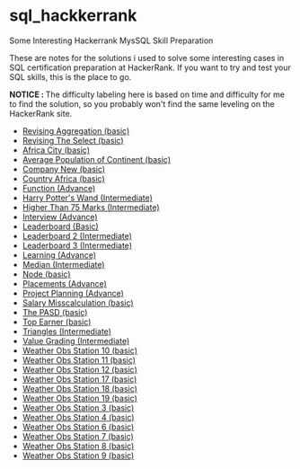 # sql_hackkerrank
Some Interesting Hackerrank MysSQL Skill Preparation 
<p>
These are notes for the solutions i used to solve some interesting cases in SQL certification preparation at HackerRank. If you want to try and test your SQL skills, this is the place to go.
</p>
<p><b>NOTICE : </b> The difficulty labeling here is based on time and difficulty for me to find the solution, so you probably won't find the same leveling on the HackerRank site.</p>
<ul>
  <li><a href="https://github.com/galihdpr/sql_hackkerrank/blob/main/Revising%20Aggregation%20I.txt">Revising Aggregation (basic)</a></li>
  <li><a href="https://github.com/galihdpr/sql_hackkerrank/blob/main/Revising%20the%20select%20query.txt">Revising The Select (basic)</a></li>
  <li><a href="https://github.com/galihdpr/sql_hackkerrank/blob/main/africa%20city.txt">Africa City (basic)</a></li>
  <li><a href="https://github.com/galihdpr/sql_hackkerrank/blob/main/average%20population%20of%20continent.txt">Average Population of Continent (basic)</a></li>
  <li><a href="https://github.com/galihdpr/sql_hackkerrank/blob/main/company_new.txt">Company New (basic)</a></li>
  <li><a href="https://github.com/galihdpr/sql_hackkerrank/blob/main/country%20africa.txt">Country Africa (basic)</a></li>
  <li><a href="https://github.com/galihdpr/sql_hackkerrank/blob/main/functions.txt">Function (Advance)</a></li>
  <li><a href="https://github.com/galihdpr/sql_hackkerrank/blob/main/harry_potter_wands.txt">Harry Potter's Wand (Intermediate)</a></li>
  <li><a href="https://github.com/galihdpr/sql_hackkerrank/blob/main/higher%20than%2075%20marks.txt">Higher Than 75 Marks (Intermediate)</a></li>
  <li><a href="https://github.com/galihdpr/sql_hackkerrank/blob/main/interview.txt">Interview (Advance)</a></li>
  <li><a href="https://github.com/galihdpr/sql_hackkerrank/blob/main/leaderboard.txt">Leaderboard (Basic)</a></li>
  <li><a href="https://github.com/galihdpr/sql_hackkerrank/blob/main/leaderboard_2.txt">Leaderboard 2 (Intermediate)</a></li>
  <li><a href="https://github.com/galihdpr/sql_hackkerrank/blob/main/leaderboard3.txt">Leaderboard 3 (Intermediate)</a></li>
  <li><a href="https://github.com/galihdpr/sql_hackkerrank/blob/main/learning.txt">Learning (Advance)</a></li>
  <li><a href="https://github.com/galihdpr/sql_hackkerrank/blob/main/median_station.txt">Median (Intermediate)</a></li>
  <li><a href="https://github.com/galihdpr/sql_hackkerrank/blob/main/node_case.txt">Node (basic)</a></li>
  <li><a href="https://github.com/galihdpr/sql_hackkerrank/blob/main/placements.txt">Placements (Advance)</a></li>
  <li><a href="https://github.com/galihdpr/sql_hackkerrank/blob/main/project_planning.txt">Project Planning (Advance)</a></li>
  <li><a href="https://github.com/galihdpr/sql_hackkerrank/blob/main/salary%20misscalculation.txt">Salary Misscalculation (basic)</a></li>
  <li><a href="https://github.com/galihdpr/sql_hackkerrank/blob/main/the%20pasd.txt">The PASD (basic)</a></li>
  <li><a href="https://github.com/galihdpr/sql_hackkerrank/blob/main/top_earner.txt">Top Earner (basic)</a></li>
  <li><a href="https://github.com/galihdpr/sql_hackkerrank/blob/main/triangles.txt">Triangles (Intermediate)</a></li>
  <li><a href="https://github.com/galihdpr/sql_hackkerrank/blob/main/value_grading.txt">Value Grading (Intermediate)</a></li>
  <li><a href="https://github.com/galihdpr/sql_hackkerrank/blob/main/weather%20%20observation%20station%2010.txt">Weather Obs Station 10 (basic)</a></li>
  <li><a href="https://github.com/galihdpr/sql_hackkerrank/blob/main/weather%20%20observation%20station%2011.txt">Weather Obs Station 11 (basic)</a></li>
  <li><a href="https://github.com/galihdpr/sql_hackkerrank/blob/main/weather%20%20observation%20station%2012.txt">Weather Obs Station 12 (basic)</a></li>
  <li><a href="https://github.com/galihdpr/sql_hackkerrank/blob/main/weather%20%20observation%20station%2017.txt">Weather Obs Station 17 (basic)</a></li>
  <li><a href="https://github.com/galihdpr/sql_hackkerrank/blob/main/weather%20%20observation%20station%2018.txt">Weather Obs Station 18 (basic)</a></li>
  <li><a href="https://github.com/galihdpr/sql_hackkerrank/blob/main/weather%20%20observation%20station%2019.txt">Weather Obs Station 19 (basic)</a></li>
  <li><a href="https://github.com/galihdpr/sql_hackkerrank/blob/main/weather%20%20observation%20station%203.txt">Weather Obs Station 3 (basic)</a></li>
  <li><a href="https://github.com/galihdpr/sql_hackkerrank/blob/main/weather%20%20observation%20station%204.txt">Weather Obs Station 4 (basic)</a></li>
  <li><a href="https://github.com/galihdpr/sql_hackkerrank/blob/main/weather%20%20observation%20station%206.txt">Weather Obs Station 6 (basic)</a></li>
  <li><a href="https://github.com/galihdpr/sql_hackkerrank/blob/main/weather%20%20observation%20station%207.txt">Weather Obs Station 7 (basic)</a></li>
  <li><a href="https://github.com/galihdpr/sql_hackkerrank/blob/main/weather%20%20observation%20station%208.txt">Weather Obs Station 8 (basic)</a></li>
  <li><a href="https://github.com/galihdpr/sql_hackkerrank/blob/main/weather%20%20observation%20station%209.txt">Weather Obs Station 9 (basic)</a></li>
</ul>
